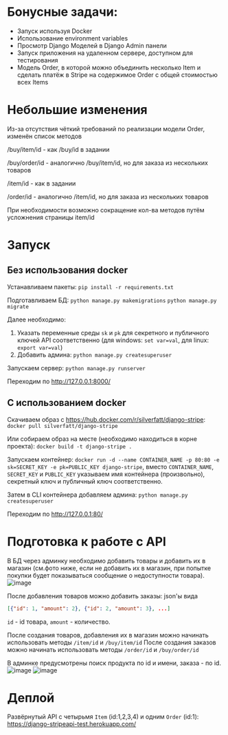 # Бонусные задачи:
- Запуск используя Docker
- Использование environment variables
- Просмотр Django Моделей в Django Admin панели
- Запуск приложения на удаленном сервере, доступном для тестирования
- Модель Order, в которой можно объединить несколько Item и сделать платёж в Stripe на содержимое Order c общей стоимостью всех Items

# Небольшие изменения

Из-за отсутствия чёткий требований по реализации модели Order, изменён список методов

/buy/item/id - как /buy/id в задании

/buy/order/id - аналогично /buy/item/id, но для заказа из нескольких товаров

/item/id - как в задании

/order/id - аналогично /item/id, но для заказа из нескольких товаров

При необходимости возможно сокращение кол-ва методов путём усложнения страницы item/id

# Запуск

## Без использования docker

Устанавливаем пакеты: `pip install -r requirements.txt`

Подготавливаем БД: `python manage.py makemigrations` `python manage.py migrate`

Далее необходимо:

1) Указать переменные среды `sk` и `pk` для секретного и публичного ключей API соответственно (для windows: `set var=val`, для linux: `export var=val`)
2) Добавить админа: `python manage.py createsuperuser`

Запускаем сервер: `python manage.py runserver`

Переходим по http://127.0.0.1:8000/

## С использованием docker

Скачиваем образ с https://hub.docker.com/r/silverfatt/django-stripe: `docker pull silverfatt/django-stripe`

Или собираем образ на месте (необходимо находиться в корне проекта): `docker build -t django-stripe .`

Запускаем контейнер: `docker run -d --name CONTAINER_NAME -p 80:80 -e sk=SECRET_KEY -e pk=PUBLIC_KEY django-stripe`, вместо `CONTAINER_NAME`, `SECRET_KEY` и `PUBLIC_KEY` указываем имя контейнера (произвольно), секретный ключ и публичный ключ соответственно.

Затем в CLI контейнера добавляем админа: `python manage.py createsuperuser`

Переходим по http://127.0.0.1:80/

# Подготовка к работе с API

В БД через админку необходимо добавить товары и добавить их в магазин (см.фото ниже, если не добавить их в магазин, при попытке покупки будет показываться сообщение о недоступности товара). 
![image](https://user-images.githubusercontent.com/90452368/191329990-8004fb16-a2e3-477d-8403-fa99b3d58c2b.png)

После добавления товаров можно добавить заказы: json'ы вида  
```json
[{"id": 1, "amount": 2}, {"id": 2, "amount": 3}, ...]
```
`id` - id товара, `amount` - количество.

После создания товаров, добавления их в магазин можно начинать использовать методы `/item/id` и `/buy/item/id`
После создания заказов можно начинать использовать методы `/order/id` и `/buy/order/id`

В админке предусмотрены поиск продукта по id и имени, заказа - по id.
![image](https://user-images.githubusercontent.com/90452368/191330985-6f01fa18-0ac7-4a7e-bf13-80122ef68142.png)
![image](https://user-images.githubusercontent.com/90452368/191331025-8c5a459d-87ac-424f-8d38-93fc7978f1d2.png)


# Деплой

Развёрнутый API с четырьмя `Item` (id:1,2,3,4) и одним `Order` (id:1): https://django-stripeapi-test.herokuapp.com/




